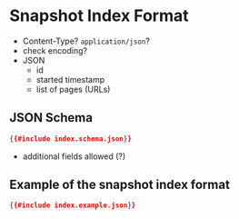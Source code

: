 # Snapshot Index Format

- Content-Type? `application/json`?
- check encoding?
- JSON
  - id
  - started timestamp
  - list of pages (URLs)

## JSON Schema

```json
{{#include index.schema.json}}
```
- additional fields allowed (?)

## Example of the snapshot index format
```json
{{#include index.example.json}}
```
